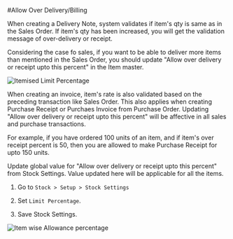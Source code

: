 <!-- add-breadcrumbs -->
#Allow Over Delivery/Billing

When creating a Delivery Note, system validates if item's qty is same as in the Sales Order. If item's qty has been increased, you will get the validation message of over-delivery or receipt. 

Considering the case fo sales, if you want to be able to deliver more items than mentioned in the Sales Order, you should update "Allow over delivery or receipt upto this percent" in the Item master.

<img alt="Itemised Limit Percentage" class="screenshot" src="{{docs_base_url}}/assets/img/articles/limit-1.png">

When creating an invoice, item's rate is also validated based on the preceding transaction like Sales Order. This also applies when creating Purchase Receipt or Purchaes Invoice from Purchase Order. Updating "Allow over delivery or receipt upto this percent" will be affective in all sales and purchase transactions.

For example, if you have ordered 100 units of an item, and if item's over receipt percent is 50, then you are allowed to make Purchase Receipt for upto 150 units.

Update global value for "Allow over delivery or receipt upto this percent" from Stock Settings. Value updated here will be applicable for all the items.

1. Go to `Stock > Setup > Stock Settings`

2. Set `Limit Percentage`.

3. Save Stock Settings.

<img alt="Item wise Allowance percentage" class="screenshot" src="{{docs_base_url}}/assets/img/articles/limit-2.png">


<!-- markdown -->
